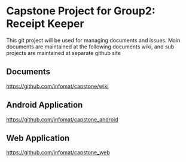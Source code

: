 # Capstone Project for Group2: Receipt Keeper

This git project will be used for managing documents and issues.
Main documents are maintained at the following documents wiki, and sub projects are maintained at separate github site

## Documents
https://github.com/infomat/capstone/wiki

## Android Application
https://github.com/infomat/capstone_android

## Web Application
https://github.com/infomat/capstone_web

